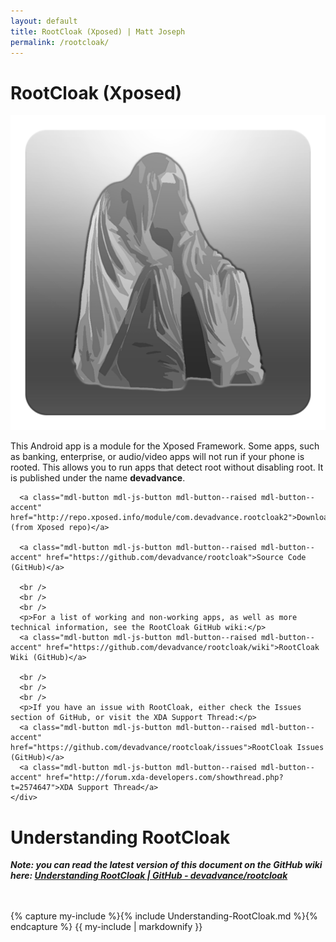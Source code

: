 ```yaml
---
layout: default
title: RootCloak (Xposed) | Matt Joseph
permalink: /rootcloak/
---
```



<div class="section top-section materialteal">
  <h1 class="section-header">RootCloak (Xposed)</h1>

  <div class="mdl-grid">
    <div class="mdl-cell mdl-cell--4-col">
      <img class="img-responsive-80" src="/images/RootCloakIcon.png">
    </div>
    <div class="mdl-cell mdl-cell--8-col">
      <p>This Android app is a module for the Xposed Framework. Some apps, such as banking, enterprise, or audio/video apps will not run if your phone is rooted. This allows you to run apps that detect root without disabling root. It is published under the name <b>devadvance</b>.</p>
      
      <a class="mdl-button mdl-js-button mdl-button--raised mdl-button--accent" href="http://repo.xposed.info/module/com.devadvance.rootcloak2">Download (from Xposed repo)</a>

      <a class="mdl-button mdl-js-button mdl-button--raised mdl-button--accent" href="https://github.com/devadvance/rootcloak">Source Code (GitHub)</a>

      <br />
      <br />
      <br />
      <p>For a list of working and non-working apps, as well as more technical information, see the RootCloak GitHub wiki:</p>
      <a class="mdl-button mdl-js-button mdl-button--raised mdl-button--accent" href="https://github.com/devadvance/rootcloak/wiki">RootCloak Wiki (GitHub)</a>

      <br />
      <br />
      <br />
      <p>If you have an issue with RootCloak, either check the Issues section of GitHub, or visit the XDA Support Thread:</p>
      <a class="mdl-button mdl-js-button mdl-button--raised mdl-button--accent" href="https://github.com/devadvance/rootcloak/issues">RootCloak Issues (GitHub)</a>
      <a class="mdl-button mdl-js-button mdl-button--raised mdl-button--accent" href="http://forum.xda-developers.com/showthread.php?t=2574647">XDA Support Thread</a>
    </div>
  </div>

</div>

<div class="section materialbrownlightprimary">
  <h1 class="section-header">Understanding RootCloak</h1>

  <div class="mdl-grid">
    <div class="mdl-cell mdl-cell--12-col">
      <p><i><b>Note: you can read the latest version of this document on the GitHub wiki here: <a href="https://github.com/devadvance/rootcloak/wiki/Understanding-RootCloak">Understanding RootCloak | GitHub - devadvance/rootcloak</a></b></i></p>
        <br />
        <br />
{% capture my-include %}{% include Understanding-RootCloak.md %}{% endcapture %}
{{ my-include | markdownify }}
    </div>
  </div>
</div>
